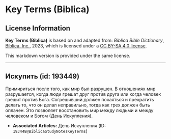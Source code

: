 # Key Terms (Biblica)

## License Information

**Key Terms (Biblica)** is based on and adapted from: _Biblica Bible Dictionary_, [Biblica, Inc.](https://www.biblica.com/), 2023, which is licensed under a [CC BY-SA 4.0 license](https://creativecommons.org/licenses/by-sa/4.0/legalcode.en).

This markdown version is provided under the same license.



--------------------------------

## Искупить (id: 193449)

Примириться после того, как мир был разрушен. В отношениях мир разрушается, когда люди грешат друг против друга или когда человек грешит против Бога. Согрешивший должен покаяться и прекратить делать то, что он делал неправильно, тогда как грех должен быть оплачен. Это позволяет восстановить мир между людьми и между человеком и Богом (День Искупления).

* **Associated Articles:** День Искупления (ID: `193448@BiblicaStudyNotesKeyTerms`)

